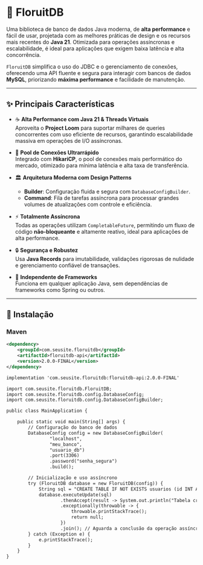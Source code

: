 # 💾 FloruitDB

Uma biblioteca de banco de dados Java moderna, de **alta performance** e fácil de usar, projetada com as melhores práticas de design e os recursos mais recentes do **Java 21**. Otimizada para operações assíncronas e escalabilidade, é ideal para aplicações que exigem baixa latência e alta concorrência.

`FloruitDB` simplifica o uso do JDBC e o gerenciamento de conexões, oferecendo uma API fluente e segura para interagir com bancos de dados **MySQL**, priorizando **máxima performance** e facilidade de manutenção.

---

## ✨ Principais Características

- ☕ **Alta Performance com Java 21 & Threads Virtuais**  
  Aproveita o **Project Loom** para suportar milhares de queries concorrentes com uso eficiente de recursos, garantindo escalabilidade massiva em operações de I/O assíncronas.

- 🚀 **Pool de Conexões Ultrarrápido**  
  Integrado com **HikariCP**, o pool de conexões mais performático do mercado, otimizado para mínima latência e alta taxa de transferência.

- 🏛️ **Arquitetura Moderna com Design Patterns**  
  - **Builder**: Configuração fluida e segura com `DatabaseConfigBuilder`.  
  - **Command**: Fila de tarefas assíncrona para processar grandes volumes de atualizações com controle e eficiência.

- ⚡ **Totalmente Assíncrona**  
  Todas as operações utilizam `CompletableFuture`, permitindo um fluxo de código **não-bloqueante** e altamente reativo, ideal para aplicações de alta performance.

- 🔒 **Segurança e Robustez**  
  Usa **Java Records** para imutabilidade, validações rigorosas de nulidade e gerenciamento confiável de transações.

- 🧩 **Independente de Frameworks**  
  Funciona em qualquer aplicação Java, sem dependências de frameworks como Spring ou outros.

---

## 🚀 Instalação

### Maven

```xml
<dependency>
    <groupId>com.seusite.floruitdb</groupId>
    <artifactId>floruitdb-api</artifactId>
    <version>2.0.0-FINAL</version>
</dependency>

implementation 'com.seusite.floruitdb:floruitdb-api:2.0.0-FINAL'

import com.seusite.floruitdb.FloruitDB;
import com.seusite.floruitdb.config.DatabaseConfig;
import com.seusite.floruitdb.config.DatabaseConfigBuilder;

public class MainApplication {

    public static void main(String[] args) {
        // Configuração do banco de dados
        DatabaseConfig config = new DatabaseConfigBuilder(
                "localhost",
                "meu_banco",
                "usuario_db")
                .port(3306)
                .password("senha_segura")
                .build();

        // Inicialização e uso assíncrono
        try (FloruitDB database = new FloruitDB(config)) {
            String sql = "CREATE TABLE IF NOT EXISTS usuarios (id INT AUTO_INCREMENT PRIMARY KEY, nome VARCHAR(100) NOT NULL);";
            database.executeUpdate(sql)
                    .thenAccept(result -> System.out.println("Tabela criada com sucesso!"))
                    .exceptionally(throwable -> {
                        throwable.printStackTrace();
                        return null;
                    })
                    .join(); // Aguarda a conclusão da operação assíncrona
        } catch (Exception e) {
            e.printStackTrace();
        }
    }
}


